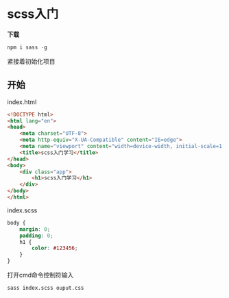 #  scss入门

**下载**

```javascript
npm i sass -g
```



紧接着初始化项目



##  开始

index.html

```html
<!DOCTYPE html>
<html lang="en">
<head>
    <meta charset="UTF-8">
    <meta http-equiv="X-UA-Compatible" content="IE=edge">
    <meta name="viewport" content="width=device-width, initial-scale=1.0">
    <title>scss入门学习</title>
</head>
<body>
    <div class="app">
        <h1>scss入门学习</h1>
    </div>
</body>
</html>
```



index.scss

```scss
body {
    margin: 0;
    padding: 0;
    h1 {
        color: #123456;
    }
}
```



打开cmd命令控制符输入

```
sass index.scss ouput.css
```

